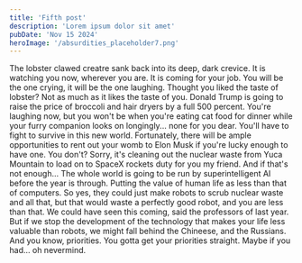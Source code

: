 ```yaml
---
title: 'Fifth post'
description: 'Lorem ipsum dolor sit amet'
pubDate: 'Nov 15 2024'
heroImage: '/absurdities_placeholder7.png'
---
```

The lobster clawed creatre sank back into its deep, dark crevice. 
It is watching you now, wherever you are. It is coming for your job. 
You will be the one crying, it will be the one laughing. 
Thought you liked the taste of lobster? Not as much as it likes the taste of you.
Donald Trump is going to raise the price of broccoli and hair dryers by a 
full 500 percent. You're laughing now, but you won't be when you're eating
cat food for dinner while your furry companion looks on longingly...
none for you dear. 
You'll have to fight to survive in this new world. Fortunately, there
will be ample opportunities to rent out your womb to Elon Musk if you're
lucky enough to have one. You don't? Sorry, it's cleaning out the nuclear
waste from Yuca Mountain to load on to SpaceX rockets duty for you my friend.
And if that's not enough... 
The whole world is going to be run by superintelligent AI before the year is through. 
Putting the value of human life as less than that of computers. 
So yes, they could just make robots to scrub nuclear waste and all that, but 
that would waste a perfectly good robot, and you are less than that. We could have
seen this coming, said the professors of last year. But if we stop the development 
of the technology that makes your life less valuable than robots, we might fall 
behind the Chineese, and the Russians. And you know, priorities. 
You gotta get your priorities straight. 
Maybe if you had... oh nevermind. 
